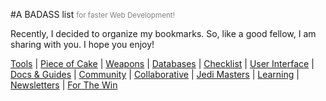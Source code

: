 #A BADASS list <small style="color: gray"> for faster Web Development! </small>

Recently, I decided to organize my bookmarks. So, like a good fellow, I am sharing with you. I hope you enjoy!

[Tools](/sections/tools.md) | [Piece of Cake](/sections/piece-of-cake.md) | [Weapons](/sections/weapons.md) | [Databases](/sections/databases.md) | [Checklist](/sections/checklist.md) | [User Interface](/sections/ui.md) | [Docs & Guides](/sections/docs.md) | [Community](/sections/community.md) | [Collaborative](/sections/collaborative.md) | [Jedi Masters](/sections/jedis.md) | [Learning](/sections/learning.md) | [Newsletters](/sections/news.md) | [For The Win](/sections/ftw.md)
